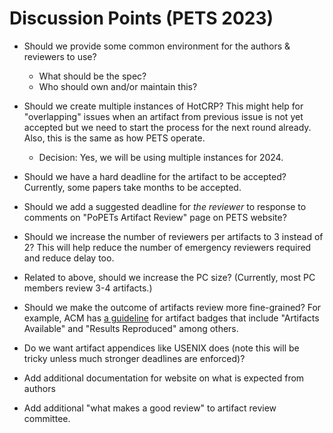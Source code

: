 # Discussion Points (PETS 2023)

- Should we provide some common environment for the authors & reviewers to use?
  - What should be the spec?
  - Who should own and/or maintain this?

- Should we create multiple instances of HotCRP? This might help for "overlapping" issues when an artifact from previous issue is not yet accepted but we need to start the process for the next round already. Also, this is the same as how PETS operate.

  - Decision: Yes, we will be using multiple instances for 2024.

- Should we have a hard deadline for the artifact to be accepted? Currently, some papers take months to be accepted.

- Should we add a suggested deadline for *the reviewer* to response to comments on "PoPETs Artifact Review" page on PETS website?

- Should we increase the number of reviewers per artifacts to 3 instead of 2? This will help reduce the number of emergency reviewers required and reduce delay too.

- Related to above, should we increase the PC size? (Currently, most PC members review 3-4 artifacts.)

- Should we make the outcome of artifacts review more fine-grained? For example, ACM has [a guideline](https://www.acm.org/publications/policies/artifact-review-and-badging-current) for artifact badges that include "Artifacts Available" and "Results Reproduced" among others.

- Do we want artifact appendices like USENIX does (note this will be tricky unless much stronger deadlines are enforced)?

- Add additional documentation for website on what is expected from authors

- Add additional "what makes a good review" to artifact review committee.